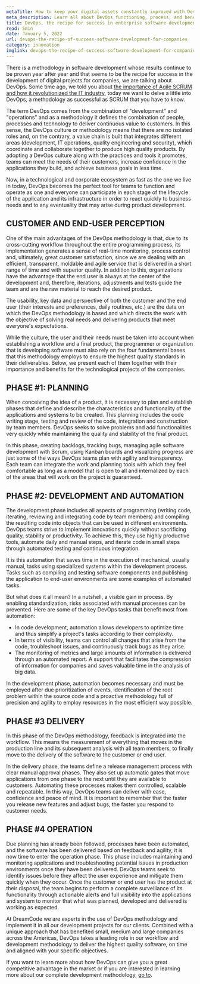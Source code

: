 ```yaml
---
metaTitle: How to keep your digital assets constantly improved with DevOps
meta_description: Learn all about DevOps functioning, process, and benefits in technology product development.
title: DevOps, the recipe for success in enterprise software development
read: 5min
date: January 5, 2022
url: devops-the-recipe-of-success-software-development-for-companies
category: innovation
imglink: devops-the-recipe-of-success-software-development-for-companies.jpg
---
```


There is a methodology in software development whose results continue to be proven year after year and that seems to be the recipe for success in the development of digital projects for companies, we are talking about DevOps. Some time ago, we told you about [the importance of Agile SCRUM and how it revolutionized the IT industry](https://www.dreamcodesoft.com/how-scrum-transformed-it-industry), today we want to delve a little into DevOps, a methodology as successful as SCRUM that you have to know.

The term DevOps comes from the combination of "development" and "operations" and as a methodology it defines the combination of people, processes and technology to deliver continuous value to customers. In this sense, the DevOps culture or methodology means that there are no isolated roles and, on the contrary, a value chain is built that integrates different areas (development, IT operations, quality engineering and security), which coordinate and collaborate together to produce high quality products. By adopting a DevOps culture along with the practices and tools it promotes, teams can meet the needs of their customers, increase confidence in the applications they build, and achieve business goals in less time.

Now, in a technological and corporate ecosystem as fast as the one we live in today, DevOps becomes the perfect tool for teams to function and operate as one and everyone can participate in each stage of the lifecycle of the application and its infrastructure in order to react quickly to business needs and to any eventuality that may arise during product development.

## CUSTOMER AND END-USER PERCEPTION

One of the main advantages of the DevOps methodology is that, due to its cross-cutting workflow throughout the entire programming process, its implementation generates a sense of real-time monitoring, process control and, ultimately, great customer satisfaction, since we are dealing with an efficient, transparent, moldable and agile service that is delivered in a short range of time and with superior quality. In addition to this, organizations have the advantage that the end user is always at the center of the development and, therefore, iterations, adjustments and tests guide the team and are the raw material to reach the desired product.

The usability, key data and perspective of both the customer and the end user (their interests and preferences, daily routines, etc.) are the data on which the DevOps methodology is based and which directs the work with the objective of solving real needs and delivering products that meet everyone's expectations.

While the culture, the user and their needs must be taken into account when establishing a workflow and a final product, the programmer or organization that is developing software must also rely on the four fundamental bases that this methodology employs to ensure the highest quality standards in their deliverables. Below, we present each of them together with their importance and benefits for the technological projects of the companies.

## PHASE #1: PLANNING

When conceiving the idea of a product, it is necessary to plan and establish phases that define and describe the characteristics and functionality of the applications and systems to be created. This planning includes the code writing stage, testing and review of the code, integration and construction by team members. DevOps seeks to solve problems and add functionalities very quickly while maintaining the quality and stability of the final product.

In this phase, creating backlogs, tracking bugs, managing agile software development with Scrum, using Kanban boards and visualizing progress are just some of the ways DevOps teams plan with agility and transparency. Each team can integrate the work and planning tools with which they feel comfortable as long as a model that is open to all and internalized by each of the areas that will work on the project is guaranteed.

## PHASE #2: DEVELOPMENT AND AUTOMATION

The development phase includes all aspects of programming (writing code, iterating, reviewing and integrating code by team members) and compiling the resulting code into objects that can be used in different environments. DevOps teams strive to implement innovations quickly without sacrificing quality, stability or productivity. To achieve this, they use highly productive tools, automate daily and manual steps, and iterate code in small steps through automated testing and continuous integration.

It is this automation that saves time in the execution of mechanical, usually manual, tasks using specialized systems within the development process. Tasks such as compiling and testing software components and publishing the application to end-user environments are some examples of automated tasks.

But what does it all mean? In a nutshell, a visible gain in process. By enabling standardization, risks associated with manual processes can be prevented. Here are some of the key DevOps tasks that benefit most from automation:

- In code development, automation allows developers to optimize time and thus simplify a project's tasks according to their complexity.
- In terms of visibility, teams can control all changes that arise from the code, troubleshoot issues, and continuously track bugs as they arise.
- The monitoring of metrics and large amounts of information is delivered through an automated report. A support that facilitates the compression of information for companies and saves valuable time in the analysis of big data.

In the development phase, automation becomes necessary and must be employed after due prioritization of events, identification of the root problem within the source code and a proactive methodology full of precision and agility to employ resources in the most efficient way possible.

## PHASE #3 DELIVERY

In this phase of the DevOps methodology, feedback is integrated into the workflow. This means the measurement of everything that moves in the production line and its subsequent analysis with all team members, to finally move to the delivery of the software to the customer or end user.

In the delivery phase, the teams define a release management process with clear manual approval phases. They also set up automatic gates that move applications from one phase to the next until they are available to customers. Automating these processes makes them controlled, scalable and repeatable. In this way, DevOps teams can deliver with ease, confidence and peace of mind. It is important to remember that the faster you release new features and adjust bugs, the faster you respond to customer needs.

## PHASE #4 OPERATION

Due planning has already been followed, processes have been automated, and the software has been delivered based on feedback and agility, it is now time to enter the operation phase. This phase includes maintaining and monitoring applications and troubleshooting potential issues in production environments once they have been delivered. DevOps teams seek to identify issues before they affect the user experience and mitigate them quickly when they occur. Once the customer or end user has the product at their disposal, the team begins to perform a complete surveillance of its functionality through actionable alerts and full visibility into the applications and system to monitor that what was planned, developed and delivered is working as expected.

At DreamCode we are experts in the use of DevOps methodology and implement it in all our development projects for our clients. Combined with a unique approach that has benefited small, medium and large companies across the Americas, DevOps takes a leading role in our workflow and development methodology to deliver the highest quality software, on time and aligned with your specific objectives.

If you want to learn more about how DevOps can give you a great competitive advantage in the market or if you are interested in learning more about our complete development methodology, [go to](https://www.dreamcodesoft.com/#process).
